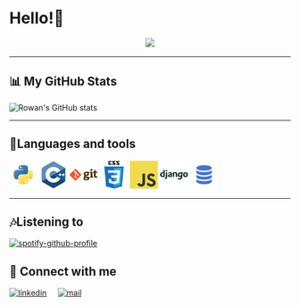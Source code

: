 # Hello!👋
<p align="center">
<img src="https://readme-typing-svg.demolab.com?font=Inconsolata+&size=30&pause=1000&color=85BEFD&center=true&vCenter=true&random=false&width=435&lines=Hello+World!;Rowan+Here!;FCAI+Student" >
</p>
<hr>


##  📊 My GitHub Stats

![Rowan's GitHub stats](https://github.com/rowanammar/terminal-readme/blob/master/github_stats.svg)
<hr>


## 🔮Languages and tools

<code><img height="50" src="https://raw.githubusercontent.com/github/explore/80688e429a7d4ef2fca1e82350fe8e3517d3494d/topics/python/python.png"></code>
<code><img height="50" src="https://raw.githubusercontent.com/github/explore/80688e429a7d4ef2fca1e82350fe8e3517d3494d/topics/cpp/cpp.png"></code>
<code><img height="50" src="https://raw.githubusercontent.com/github/explore/80688e429a7d4ef2fca1e82350fe8e3517d3494d/topics/git/git.png"></code>
<code><img height="50" src="https://raw.githubusercontent.com/github/explore/80688e429a7d4ef2fca1e82350fe8e3517d3494d/topics/css/css.png"></code>
<code><img height="50" src="https://raw.githubusercontent.com/github/explore/80688e429a7d4ef2fca1e82350fe8e3517d3494d/topics/javascript/javascript.png"></code>
<code><img height="50" src="https://raw.githubusercontent.com/github/explore/80688e429a7d4ef2fca1e82350fe8e3517d3494d/topics/django/django.png"></code>
<code><img height="50" src="https://raw.githubusercontent.com/github/explore/80688e429a7d4ef2fca1e82350fe8e3517d3494d/topics/sql/sql.png"></code>

<hr>

## 🎶Listening to
[![spotify-github-profile](https://spotify-github-profile.vercel.app/api/view?uid=d09f217t96w8s61w8jwflnuka&cover_image=true&theme=natemoo-re&show_offline=false&background_color=121212&interchange=true&bar_color=800040&bar_color_cover=true)](https://github.com/kittinan/spotify-github-profile)


## 🤝 Connect with me

<!--[![LinkedIn](https://www.vectorlogo.zone/logos/linkedin/linkedin-icon.svg )](www.linkedin.com/in/rawan-ehab-226435261)-->
<a href="https://www.linkedin.com/in/rawan-ehab-226435261"><img src="https://www.vectorlogo.zone/logos/linkedin/linkedin-icon.svg" width="30px" alt="linkedin"></a>
&nbsp; &nbsp;
<a href="mailto:rawanehab523@gmail.com"><img src="https://www.vectorlogo.zone/logos/gmail/gmail-icon.svg" width="30px" alt="mail"></a> 
&nbsp; &nbsp;

